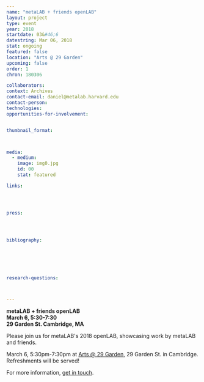 ```yaml
---
name: "metaLAB + friends openLAB"
layout: project
type: event
year: 2018
startdate: 03&#46;6
datestring: Mar 06, 2018
stat: ongoing
featured: false
location: "Arts @ 29 Garden"
upcoming: false
order: 1
chron: 180306

collaborators:
context: Archives
contact-email: daniel@metalab.harvard.edu
contact-person:
technologies: 
opportunities-for-involvement:


thumbnail_format:



media:
  - medium:
    image: img0.jpg
    id: 00
    stat: featured

links:




press:




bibliography:






research-questions:



---
```

**metaLAB + friends openLAB**<br />
**March 6, 5:30-7:30**<br />
**29 Garden St. Cambridge, MA**


Please join us for metaLAB's 2018 openLAB, showcasing work by metaLAB and friends. 

March 6, 5:30pm-7:30pm at [Arts @ 29 Garden](https://www.google.com/maps/place/29+Garden+St,+Cambridge,+MA+02138/@42.3789727,-71.1259173,17z/data=!4m13!1m7!3m6!1s0x89e3776a49c30d07:0x6a665c0e4ca8872b!2s29+Garden+St,+Cambridge,+MA+02138!3b1!8m2!3d42.3789688!4d-71.1237286!3m4!1s0x89e3776a49c30d07:0x6a665c0e4ca8872b!8m2!3d42.3789688!4d-71.1237286), 29 Garden St. in Cambridge. Refreshments will be served!

For more information, [get in touch](mailto:daniel@metalab.harvard.edu).
